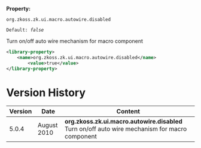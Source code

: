 **Property:**

`org.zkoss.zk.ui.macro.autowire.disabled`

`Default: `<i>`false`</i>

Turn on/off auto wire mechanism for macro component

```xml
<library-property>
    <name>org.zkoss.zk.ui.macro.autowire.disabled</name>
        <value>true</value>
</library-property>
```

# Version History

| Version | Date        | Content                                                                                         |
|---------|-------------|-------------------------------------------------------------------------------------------------|
| 5.0.4   | August 2010 | **org.zkoss.zk.ui.macro.autowire.disabled** Turn on/off auto wire mechanism for macro component |
